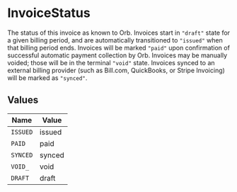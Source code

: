 # InvoiceStatus

The status of this invoice as known to Orb. Invoices start in `"draft"` state for a given billing period, and are automatically transitioned to `"issued"` when that billing period ends. Invoices will be marked `"paid"` upon confirmation of successful automatic payment collection by Orb. Invoices may be manually voided; those will be in the terminal `"void"` state. Invoices synced to an external billing provider (such as Bill.com, QuickBooks, or Stripe Invoicing) will be marked as `"synced"`.


## Values

| Name     | Value    |
| -------- | -------- |
| `ISSUED` | issued   |
| `PAID`   | paid     |
| `SYNCED` | synced   |
| `VOID_`  | void     |
| `DRAFT`  | draft    |